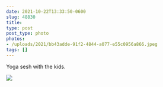 ```yaml
---
date: 2021-10-22T13:33:50-0600
slug: 48830
title: 
type: post
post_type: photo
photos:
- /uploads/2021/bb43adde-91f2-4844-a077-e55c0956a866.jpeg
tags: []
---
```

Yoga sesh with the kids.


![](/uploads/2021/bb43adde-91f2-4844-a077-e55c0956a866.jpeg)


